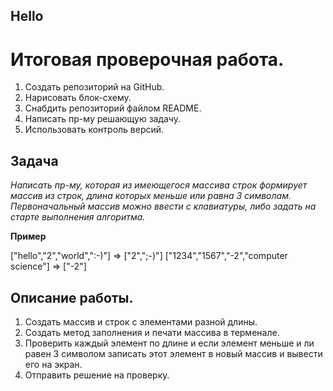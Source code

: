 ## Hello
# Итоговая проверочная работа.
1. Создать репозиторий на GitHub.
2. Нарисовать блок-схему.
3. Снабдить репозиторий файлом README.
4. Написать пр-му решающую задачу.
5. Использовать контроль версий.

## Задача

*Написать пр-му, которая из имеющегося массива строк формирует массив из строк, длина которых меньше или равна 3 символам. Первоначальный массив можно ввести с клавиатуры, либо задать на старте выполнения алгоритма.*

**Пример** 

["hello","2","world",":-)"] => ["2",";-)"]
["1234","1567","-2","computer science"] => ["-2"]

## Описание работы.

1. Создать массив и строк с элементами разной длины.
2. Создать метод заполнения и печати массива в терменале.
3. Проверить каждый элемент по длине и если элемент меньше и ли равен 3 символом записать этот элемент в новый массив и вывести его на экран.
4. Отправить решение на проверку.
